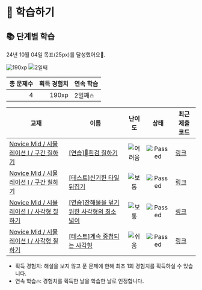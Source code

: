 # 📖 학습하기

## 📚 단계별 학습
24년 10월 04일 목표(25px)를 달성했어요🥳.

![190xp](https://img.shields.io/badge/EXP-190xp-%235cb85c.svg?for-the-badge)
![2일째](https://img.shields.io/badge/연속학습-2일째-%23E34F26.svg?for-the-badge)

|총 문제수|획득 경험치|연속 학습|
|---:|---:|---|
4|190xp|2일째🔥|

|교재|이름|난이도|상태|최근 제출 코드|
|---|---|:---:|:---:|---|
|[Novice Mid / 시뮬레이션 I / 구간 칠하기](https://www.codetree.ai/missions?missionId=5)|[[연습]흰검 칠하기](https://www.codetree.ai/missions/5/problems/painting-white-black)|![어려움][hard]|![Passed][passed]|[링크](https://github.com/coouir/codetree-TILs/blob/main/241004/%ED%9D%B0%EA%B2%80%20%EC%B9%A0%ED%95%98%EA%B8%B0/painting-white-black.py)|
|[Novice Mid / 시뮬레이션 I / 구간 칠하기](https://www.codetree.ai/missions?missionId=5)|[[테스트]신기한 타일 뒤집기](https://www.codetree.ai/missions/5/problems/strange-flipping-tiles)|![보통][medium]|![Passed][passed]|[링크](https://github.com/coouir/codetree-TILs/blob/main/241004/%EC%8B%A0%EA%B8%B0%ED%95%9C%20%ED%83%80%EC%9D%BC%20%EB%92%A4%EC%A7%91%EA%B8%B0/strange-flipping-tiles.py)|
|[Novice Mid / 시뮬레이션 I / 사각형 칠하기](https://www.codetree.ai/missions?missionId=5)|[[연습]잔해물을 덮기 위한 사각형의 최소 넓이](https://www.codetree.ai/missions/5/problems/minimum-area-of-rectangle-to-cover-debris)|![보통][medium]|![Passed][passed]|[링크](https://github.com/coouir/codetree-TILs/blob/main/241004/%EC%9E%94%ED%95%B4%EB%AC%BC%EC%9D%84%20%EB%8D%AE%EA%B8%B0%20%EC%9C%84%ED%95%9C%20%EC%82%AC%EA%B0%81%ED%98%95%EC%9D%98%20%EC%B5%9C%EC%86%8C%20%EB%84%93%EC%9D%B4/minimum-area-of-rectangle-to-cover-debris.py)|
|[Novice Mid / 시뮬레이션 I / 사각형 칠하기](https://www.codetree.ai/missions?missionId=5)|[[테스트]계속 중첩되는 사각형](https://www.codetree.ai/missions/5/problems/continuously-overlapping-squares)|![쉬움][easy]|![Passed][passed]|[링크](https://github.com/coouir/codetree-TILs/blob/main/241004/%EA%B3%84%EC%86%8D%20%EC%A4%91%EC%B2%A9%EB%90%98%EB%8A%94%20%EC%82%AC%EA%B0%81%ED%98%95/continuously-overlapping-squares.py)|


* 획득 경험치: 해설을 보지 않고 푼 문제에 한해 최초 1회 경험치를 획득하실 수 있습니다.
* 연속 학습🔥: 경험치를 획득한 날을 학습한 날로 인정합니다.










[b5]: https://img.shields.io/badge/Bronze_5-%235D3E31.svg
[b4]: https://img.shields.io/badge/Bronze_4-%235D3E31.svg
[b3]: https://img.shields.io/badge/Bronze_3-%235D3E31.svg
[b2]: https://img.shields.io/badge/Bronze_2-%235D3E31.svg
[b1]: https://img.shields.io/badge/Bronze_1-%235D3E31.svg
[s5]: https://img.shields.io/badge/Silver_5-%23394960.svg
[s4]: https://img.shields.io/badge/Silver_4-%23394960.svg
[s3]: https://img.shields.io/badge/Silver_3-%23394960.svg
[s2]: https://img.shields.io/badge/Silver_2-%23394960.svg
[s1]: https://img.shields.io/badge/Silver_1-%23394960.svg
[g5]: https://img.shields.io/badge/Gold_5-%23FFC433.svg
[g4]: https://img.shields.io/badge/Gold_4-%23FFC433.svg
[g3]: https://img.shields.io/badge/Gold_3-%23FFC433.svg
[g2]: https://img.shields.io/badge/Gold_2-%23FFC433.svg
[g1]: https://img.shields.io/badge/Gold_1-%23FFC433.svg
[p5]: https://img.shields.io/badge/Platinum_5-%2376DDD8.svg
[p4]: https://img.shields.io/badge/Platinum_4-%2376DDD8.svg
[p3]: https://img.shields.io/badge/Platinum_3-%2376DDD8.svg
[p2]: https://img.shields.io/badge/Platinum_2-%2376DDD8.svg
[p1]: https://img.shields.io/badge/Platinum_1-%2376DDD8.svg
[passed]: https://img.shields.io/badge/Passed-%23009D27.svg
[failed]: https://img.shields.io/badge/Failed-%23D24D57.svg
[easy]: https://img.shields.io/badge/쉬움-%235cb85c.svg?for-the-badge
[medium]: https://img.shields.io/badge/보통-%23FFC433.svg?for-the-badge
[hard]: https://img.shields.io/badge/어려움-%23D24D57.svg?for-the-badge